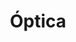 ---
title: "Óptica"
url: /ciudad-autonoma-de-buenos-aires/optica-avenida-emilio-castro/
shop: Optiker
---